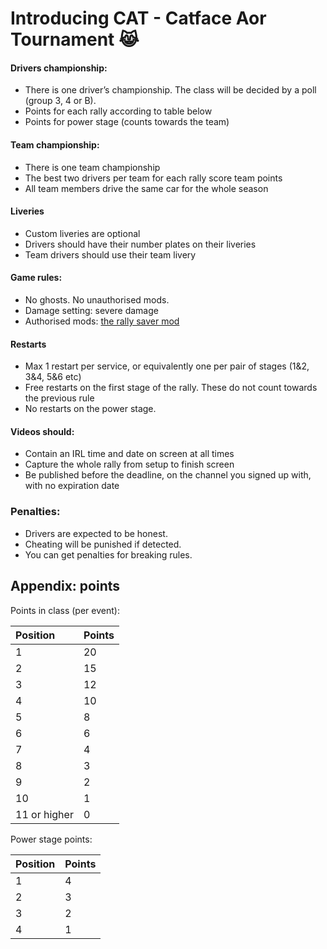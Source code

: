 # Introducing CAT - Catface Aor Tournament 😹

#### Drivers championship:
- There is one driver’s championship. The class will be decided by a poll (group 3, 4 or B).
- Points for each rally according to table below
- Points for power stage (counts towards the team)

#### Team championship:
- There is one team championship
- The best two drivers per team for each rally score team points
- All team members drive the same car for the whole season

#### Liveries
- Custom liveries are optional
- Drivers should have their number plates on their liveries 
- Team drivers should use their team livery 

#### Game rules:
- No ghosts. No unauthorised mods.
- Damage setting: severe damage
- Authorised mods: [the rally saver mod](https://www.nexusmods.com/artofrally/mods/6)

#### Restarts
- Max 1 restart per service, or equivalently one per pair of stages (1&2, 3&4, 5&6 etc)
- Free restarts on the first stage of the rally. These do not count towards the previous rule
- No restarts on the power stage.

#### Videos should:
- Contain an IRL time and date on screen at all times
- Capture the whole rally from setup to finish screen
- Be published before the deadline, on the channel you signed up with, with no expiration date

### Penalties:
- Drivers are expected to be honest. 
- Cheating will be punished if detected.
- You can get penalties for breaking rules. 

## Appendix: points

Points in class (per event):

|Position|Points|
|:----|:----|
|1|20|
|2|15|
|3|12|
|4|10|
|5|8|
|6|6|
|7|4|
|8|3|
|9|2|
|10|1|
|11 or higher|0|


Power stage points:

|Position|Points|
|:----|:----|
|1|4|
|2|3|
|3|2|
|4|1|

